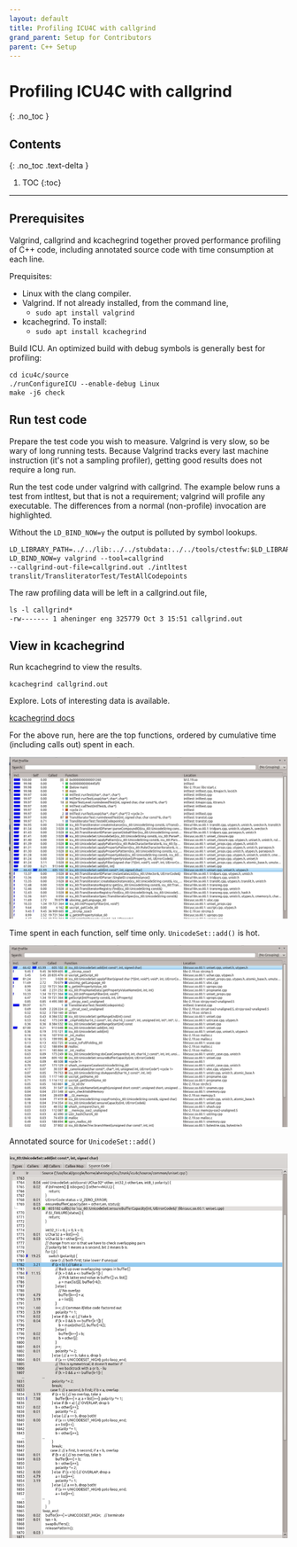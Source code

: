 ```yaml
---
layout: default
title: Profiling ICU4C with callgrind
grand_parent: Setup for Contributors
parent: C++ Setup
---
```


<!--
© 2016 and later: Unicode, Inc. and others.
License & terms of use: http://www.unicode.org/copyright.html
-->

# Profiling ICU4C with callgrind
{: .no_toc }

## Contents
{: .no_toc .text-delta }

1. TOC
{:toc}

---

## Prerequisites

Valgrind, callgrind and kcachegrind together proved performance profiling of C++
code, including annotated source code with time consumption at each line.

Prequisites:

* Linux with the clang compiler.
* Valgrind. If not already installed, from the command line,
  * `sudo apt install valgrind`
* kcachegrind. To install:
  * `sudo apt install kcachegrind`

Build ICU. An optimized build with debug symbols is generally best for
profiling:

```
cd icu4c/source
./runConfigureICU --enable-debug Linux
make -j6 check
```

## Run test code

Prepare the test code you wish to measure. Valgrind is very slow, so be wary of
long running tests. Because Valgrind tracks every last machine instruction (it's
not a sampling profiler), getting good results does not require a long run.

Run the test code under valgrind with callgrind. The example below runs a test
from intltest, but that is not a requirement; valgrind will profile any
executable. The differences from a normal (non-profile) invocation are
highlighted.

Without the `LD_BIND_NOW=y` the output is polluted by symbol lookups.

```
LD_LIBRARY_PATH=../../lib:../../stubdata:../../tools/ctestfw:$LD_LIBRARY_PATH
LD_BIND_NOW=y valgrind --tool=callgrind
--callgrind-out-file=callgrind.out ./intltest
translit/TransliteratorTest/TestAllCodepoints
```

The raw profiling data will be left in a callgrind.out file,

```
ls -l callgrind*
-rw------- 1 aheninger eng 325779 Oct 3 15:51 callgrind.out
```

## View in kcachegrind

Run kcachegrind to view the results.

```
kcachegrind callgrind.out
```

Explore. Lots of interesting data is available. 

[kcachegrind docs](https://kcachegrind.github.io/html/Documentation.html)

For the above run, here are the top functions, ordered by cumulative time
(including calls out) spent in each.

![image](kcache-cumulative.png)

Time spent in each function, self time only. `UnicodeSet::add()` is hot.

![image](kcache-flat.png)

Annotated source for `UnicodeSet::add()`

![image](kcache-source.png)
